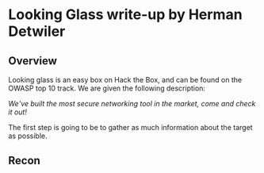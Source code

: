 # Looking Glass write-up by Herman Detwiler

## Overview

Looking glass is an easy box on Hack the Box, and can be found on the OWASP top 10 track. We are given the following description: 

*We've built the most secure networking tool in the market, come and check it out!*

The first step is going to be to gather as much information about the target as possible.

## Recon

